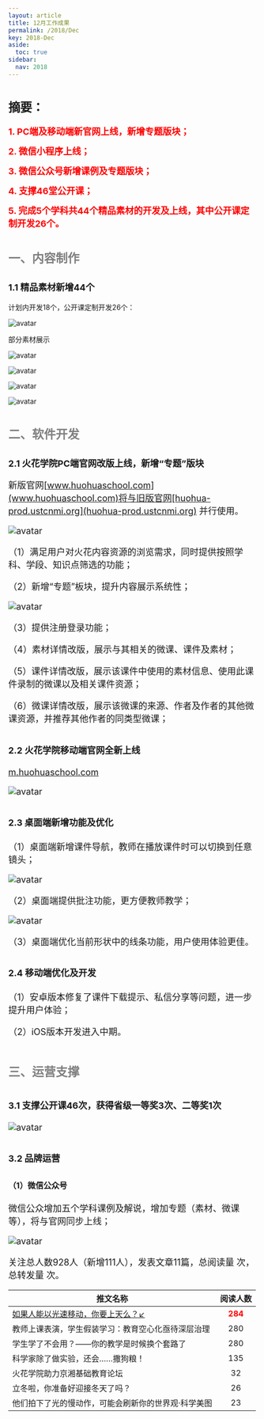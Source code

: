```yaml
---
layout: article
title: 12月工作成果
permalink: /2018/Dec
key: 2018-Dec
aside:
  toc: true
sidebar:
  nav: 2018
---
```


# <font size="5">摘要：</font>

<bro/><bro/>

**<font size="4" color="red">1. PC端及移动端新官网上线，新增专题版块；</font>**

**<font size="4" color="red">2. 微信小程序上线；</font>**

**<font size="4" color="red">3. 微信公众号新增课例及专题版块；</font>**

**<font size="4" color="red">4. 支撑46堂公开课；</font>**

**<font size="4" color="red">5. 完成5个学科共44个精品素材的开发及上线，其中公开课定制开发26个。</font>**



# <font size="5" color="gray">一、内容制作</font>

## <font size="4" >1.1 精品素材新增44个</font>

计划内开发18个，公开课定制开发26个：

![avatar](images/20181211.png)


部分素材展示

![avatar](images/20181212.png)

![avatar](images/20181213.png)

![avatar](images/20181214.png)

![avatar](images/20181215.png)

# <font size="5" color="gray">二、软件开发</font>

## <font size="4" >2.1 火花学院PC端官网改版上线，新增“专题”版块

新版官网[www.huohuaschool.com](www.huohuaschool.com)将与旧版官网[huohua-prod.ustcnmi.org](huohua-prod.ustcnmi.org) 并行使用。

![avatar](images/20181224.png)

（1）满足用户对火花内容资源的浏览需求，同时提供按照学科、学段、知识点筛选的功能；

（2）新增“专题”板块，提升内容展示系统性；

![avatar](images/20181226.png)

（3）提供注册登录功能；

（4）素材详情改版，展示与其相关的微课、课件及素材；

（5）课件详情改版，展示该课件中使用的素材信息、使用此课件录制的微课以及相关课件资源；

（6）微课详情改版，展示该微课的来源、作者及作者的其他微课资源，并推荐其他作者的同类型微课；

## <font size="4" >2.2 火花学院移动端官网全新上线
 
[m.huohuaschool.com](m.huohuaschool.com)
  
![avatar](images/20181223.png)

## <font size="4" >2.3 桌面端新增功能及优化</font>

（1）桌面端新增课件导航，教师在播放课件时可以切换到任意镜头；

![avatar](images/20181221.png)

（2）桌面端提供批注功能，更方便教师教学；

![avatar](images/20181222.png)

（3）桌面端优化当前形状中的线条功能，用户使用体验更佳。

## <font size="4" >2.4 移动端优化及开发</font>

（1）安卓版本修复了课件下载提示、私信分享等问题，进一步提升用户体验；

（2）iOS版本开发进入中期。

# <font size="5" color="gray">三、运营支撑</font>

## <font size="4" >3.1 支撑公开课46次，获得省级一等奖3次、二等奖1次</font>

![avatar](images/20181131.png)

## <font size="4" >3.2 品牌运营</font>

### <font size="3" >（1）微信公众号</font>

微信公众增加五个学科课例及解说，增加专题（素材、微课等），将与官网同步上线；

![avatar](images/20181232.png)

关注总人数928人（新增111人），发表文章11篇，总阅读量 次，总转发量 次。

| 推文名称 |  阅读人数  | 
|-------------|:------:|
|[如果人能以光速移动，你要上天么？↙](https://mp.weixin.qq.com/s/-VsDm0fqip4HI6U7WPKc9Q)| **<font color="red">284</font>** |
|教师上课表演，学生假装学习：教育空心化亟待深层治理| 280 |
|学生学了不会用？——你的教学是时候换个套路了| 280 |
|科学家除了做实验，还会……撒狗粮！| 135 |
|火花学院助力京湘基础教育论坛| 32 |
|立冬啦，你准备好迎接冬天了吗？| 26 |
|他们拍下了光的慢动作，可能会刷新你的世界观·科学美图| 23 |

